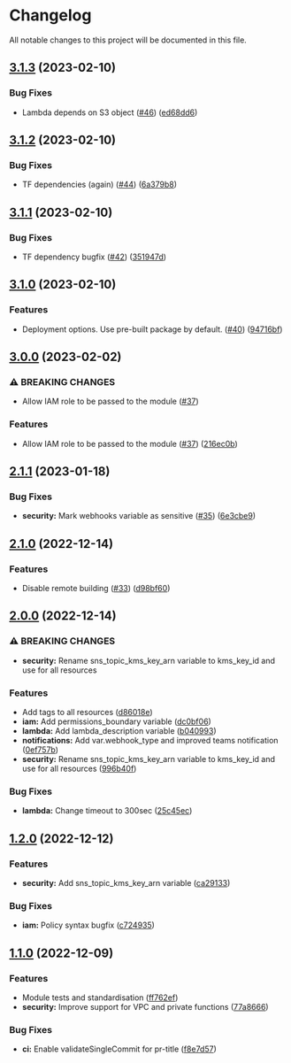 # Changelog

All notable changes to this project will be documented in this file.

## [3.1.3](https://github.com/cloudandthings/terraform-aws-costnotifier/compare/v3.1.2...v3.1.3) (2023-02-10)


### Bug Fixes

* Lambda depends on S3 object ([#46](https://github.com/cloudandthings/terraform-aws-costnotifier/issues/46)) ([ed68dd6](https://github.com/cloudandthings/terraform-aws-costnotifier/commit/ed68dd6eb290a8323b63efe4a42a18794f6f0be6))

## [3.1.2](https://github.com/cloudandthings/terraform-aws-costnotifier/compare/v3.1.1...v3.1.2) (2023-02-10)


### Bug Fixes

* TF dependencies (again) ([#44](https://github.com/cloudandthings/terraform-aws-costnotifier/issues/44)) ([6a379b8](https://github.com/cloudandthings/terraform-aws-costnotifier/commit/6a379b81a66f5f2b57c03b80371702820e173a5d))

## [3.1.1](https://github.com/cloudandthings/terraform-aws-costnotifier/compare/v3.1.0...v3.1.1) (2023-02-10)


### Bug Fixes

* TF dependency bugfix ([#42](https://github.com/cloudandthings/terraform-aws-costnotifier/issues/42)) ([351947d](https://github.com/cloudandthings/terraform-aws-costnotifier/commit/351947d0b1a3b05842fa65f122d73d633fb716d1))

## [3.1.0](https://github.com/cloudandthings/terraform-aws-costnotifier/compare/v3.0.0...v3.1.0) (2023-02-10)


### Features

* Deployment options. Use pre-built package by default. ([#40](https://github.com/cloudandthings/terraform-aws-costnotifier/issues/40)) ([94716bf](https://github.com/cloudandthings/terraform-aws-costnotifier/commit/94716bfbb429f444452f9a0dae53a23b2cdf3e30))

## [3.0.0](https://github.com/cloudandthings/terraform-aws-costnotifier/compare/v2.1.1...v3.0.0) (2023-02-02)


### ⚠ BREAKING CHANGES

* Allow IAM role to be passed to the module ([#37](https://github.com/cloudandthings/terraform-aws-costnotifier/issues/37))

### Features

* Allow IAM role to be passed to the module ([#37](https://github.com/cloudandthings/terraform-aws-costnotifier/issues/37)) ([216ec0b](https://github.com/cloudandthings/terraform-aws-costnotifier/commit/216ec0b77515058da2cd228e6d7e0fa1a01d5255))

## [2.1.1](https://github.com/cloudandthings/terraform-aws-costnotifier/compare/v2.1.0...v2.1.1) (2023-01-18)


### Bug Fixes

* **security:** Mark webhooks variable as sensitive ([#35](https://github.com/cloudandthings/terraform-aws-costnotifier/issues/35)) ([6e3cbe9](https://github.com/cloudandthings/terraform-aws-costnotifier/commit/6e3cbe92151d5b22970fbb6b3d5124f748bcd7b6))

## [2.1.0](https://github.com/cloudandthings/terraform-aws-costnotifier/compare/v2.0.0...v2.1.0) (2022-12-14)


### Features

* Disable remote building ([#33](https://github.com/cloudandthings/terraform-aws-costnotifier/issues/33)) ([d98bf60](https://github.com/cloudandthings/terraform-aws-costnotifier/commit/d98bf60b36e3ae15b51f45d8cce23c6592c74c13))

## [2.0.0](https://github.com/cloudandthings/terraform-aws-costnotifier/compare/v1.2.0...v2.0.0) (2022-12-14)


### ⚠ BREAKING CHANGES

* **security:** Rename sns_topic_kms_key_arn variable to kms_key_id and use for all resources

### Features

* Add tags to all resources ([d86018e](https://github.com/cloudandthings/terraform-aws-costnotifier/commit/d86018ee08326c7dd4476a7e34ebbce962c3e8ae))
* **iam:** Add permissions_boundary variable ([dc0bf06](https://github.com/cloudandthings/terraform-aws-costnotifier/commit/dc0bf0649fb10e38bdde7c6b64dba51e6cf0ed5d))
* **lambda:** Add lambda_description variable ([b040993](https://github.com/cloudandthings/terraform-aws-costnotifier/commit/b04099344223c33b47eda93ad8a97d3090be1a33))
* **notifications:** Add var.webhook_type and improved teams notification ([0ef757b](https://github.com/cloudandthings/terraform-aws-costnotifier/commit/0ef757b177af520adcf6e9260dee9b17e48d84cb))
* **security:** Rename sns_topic_kms_key_arn variable to kms_key_id and use for all resources ([996b40f](https://github.com/cloudandthings/terraform-aws-costnotifier/commit/996b40f191fc24caeec6e184d82fe41d0a83fc82))


### Bug Fixes

* **lambda:** Change timeout to 300sec ([25c45ec](https://github.com/cloudandthings/terraform-aws-costnotifier/commit/25c45ecec91b420bb0a99b6f5865080e516b49ed))

## [1.2.0](https://github.com/cloudandthings/terraform-aws-costnotifier/compare/v1.1.0...v1.2.0) (2022-12-12)


### Features

* **security:** Add sns_topic_kms_key_arn variable ([ca29133](https://github.com/cloudandthings/terraform-aws-costnotifier/commit/ca2913384d968ad0002804c5fb3d90b51f31ac14))


### Bug Fixes

* **iam:** Policy syntax bugfix ([c724935](https://github.com/cloudandthings/terraform-aws-costnotifier/commit/c724935de51d832ba705a8a6d4286f56f269c130))

## [1.1.0](https://github.com/cloudandthings/terraform-aws-costnotifier/compare/v1.0.0...v1.1.0) (2022-12-09)


### Features

* Module tests and standardisation ([ff762ef](https://github.com/cloudandthings/terraform-aws-costnotifier/commit/ff762efb47c1873b88ee6862f93766e562a04c83))
* **security:** Improve support for VPC and private functions ([77a8666](https://github.com/cloudandthings/terraform-aws-costnotifier/commit/77a866665bd587811d753ff57b8810d9a874ca9e))


### Bug Fixes

* **ci:** Enable validateSingleCommit for pr-title ([f8e7d57](https://github.com/cloudandthings/terraform-aws-costnotifier/commit/f8e7d570835ed2143f65e0357df8bab60ac6cd75))
